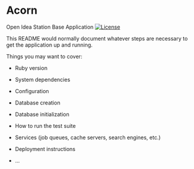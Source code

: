 # Acorn
Open Idea Station Base Application
[![License](http://img.shields.io/badge/license-MIT-blue.svg)](http://opensource.org/licenses/MIT)

This README would normally document whatever steps are necessary to get the
application up and running.

Things you may want to cover:

* Ruby version

* System dependencies

* Configuration

* Database creation

* Database initialization

* How to run the test suite

* Services (job queues, cache servers, search engines, etc.)

* Deployment instructions

* ...
